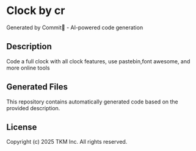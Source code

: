 # Clock by cr

Generated by Commit🚀 - AI-powered code generation

## Description
Code a full clock with all clock features, use pastebin,font awesome, and more online tools

## Generated Files
This repository contains automatically generated code based on the provided description.

## License
Copyright (c) 2025 TKM Inc. All rights reserved.
